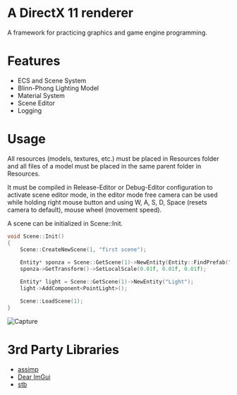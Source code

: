 # A DirectX 11 renderer

A framework for practicing graphics and game engine programming.

# Features

- ECS and Scene System
- Blinn-Phong Lighting Model
- Material System
- Scene Editor
- Logging

# Usage

All resources (models, textures, etc.) must be placed in Resources folder and all files of a model must be placed in the same parent folder in Resources.

It must be compiled in Release-Editor or Debug-Editor configuration to activate scene editor mode, in the editor mode free camera can be used while 
holding right mouse button and using W, A, S, D, Space (resets camera to default), mouse wheel (movement speed).

A scene can be initialized in Scene::Init.

```cpp
void Scene::Init()
{
	Scene::CreateNewScene(1, "first scene");
	
	Entity* sponza = Scene::GetScene(1)->NewEntity(Entity::FindPrefab("sponza.obj"));
	sponza->GetTransform()->SetLocalScale(0.01f, 0.01f, 0.01f);

	Entity* light = Scene::GetScene(1)->NewEntity("Light");
	light->AddComponent<PointLight>();

	Scene::LoadScene(1);
}
```

![Capture](https://user-images.githubusercontent.com/42220126/104954667-b686e080-59d9-11eb-8148-8d26f6a59133.PNG)

# 3rd Party Libraries

- [assimp](https://github.com/assimp/assimp)
- [Dear ImGui](https://github.com/ocornut/imgui)
- [stb](https://github.com/nothings/stb)
